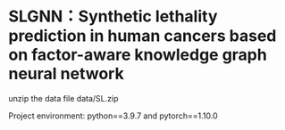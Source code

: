 # SLGNN：Synthetic lethality prediction in human cancers based on  factor-aware knowledge graph neural network

unzip the data file data/SL.zip

Project environment: python==3.9.7 and pytorch==1.10.0
